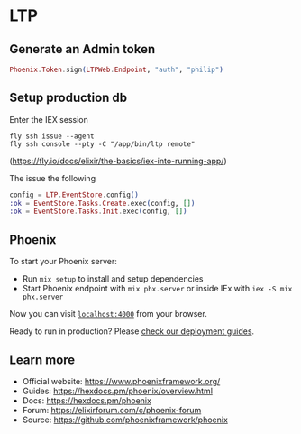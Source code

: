 # LTP

## Generate an Admin token
```elixir
Phoenix.Token.sign(LTPWeb.Endpoint, "auth", "philip")
```

## Setup production db
Enter the IEX session
```
fly ssh issue --agent
fly ssh console --pty -C "/app/bin/ltp remote"
```
(https://fly.io/docs/elixir/the-basics/iex-into-running-app/)

The issue the following
```elixir
config = LTP.EventStore.config()
:ok = EventStore.Tasks.Create.exec(config, [])
:ok = EventStore.Tasks.Init.exec(config, [])
```

## Phoenix
To start your Phoenix server:

  * Run `mix setup` to install and setup dependencies
  * Start Phoenix endpoint with `mix phx.server` or inside IEx with `iex -S mix phx.server`

Now you can visit [`localhost:4000`](http://localhost:4000) from your browser.

Ready to run in production? Please [check our deployment guides](https://hexdocs.pm/phoenix/deployment.html).

## Learn more

  * Official website: https://www.phoenixframework.org/
  * Guides: https://hexdocs.pm/phoenix/overview.html
  * Docs: https://hexdocs.pm/phoenix
  * Forum: https://elixirforum.com/c/phoenix-forum
  * Source: https://github.com/phoenixframework/phoenix
